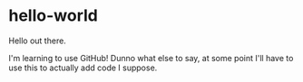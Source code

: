 # hello-world

Hello out there. 

I'm learning to use GitHub! 
Dunno what else to say, at some point I'll have to use this
to actually add code I suppose. 
